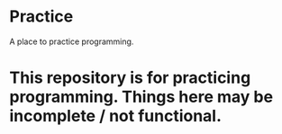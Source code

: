 # Practice
A place to practice programming.

# This repository is for practicing programming.  Things here may be incomplete / not functional.
